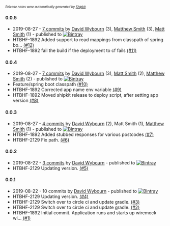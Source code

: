 <sup><sup>*Release notes were automatically generated by [Shipkit](http://shipkit.org/)*</sup></sup>

#### 0.0.5
 - 2019-08-27 - [7 commits](https://github.com/DepartmentOfHealth-htbhf/htbhf-os-places-stub/compare/v0.0.4...v0.0.5) by [David Wybourn](https://github.com/dwybourn) (3), [Matthew Smith](https://github.com/YetAnotherMatt) (3), [Matt Smith](https://github.com/YetAnotherMatt) (1) - published to [![Bintray](https://img.shields.io/badge/Bintray-0.0.5-green.svg)](https://bintray.com/departmentofhealth-htbhf/maven/htbhf-os-places-stub/0.0.5)
 - HTBHF-1892 Added support to read mappings from classpath of spring bo… [(#12)](https://github.com/DepartmentOfHealth-htbhf/htbhf-os-places-stub/pull/12)
 - HTBHF-1892 fail the build if the deployment to cf fails [(#11)](https://github.com/DepartmentOfHealth-htbhf/htbhf-os-places-stub/pull/11)

#### 0.0.4
 - 2019-08-27 - [7 commits](https://github.com/DepartmentOfHealth-htbhf/htbhf-os-places-stub/compare/v0.0.3...v0.0.4) by [David Wybourn](https://github.com/dwybourn) (3), [Matt Smith](https://github.com/YetAnotherMatt) (2), [Matthew Smith](https://github.com/YetAnotherMatt) (2) - published to [![Bintray](https://img.shields.io/badge/Bintray-0.0.4-green.svg)](https://bintray.com/departmentofhealth-htbhf/maven/htbhf-os-places-stub/0.0.4)
 - Feature/spring boot classpath [(#10)](https://github.com/DepartmentOfHealth-htbhf/htbhf-os-places-stub/pull/10)
 - HTBHF-1892 Corrected app name env variable [(#9)](https://github.com/DepartmentOfHealth-htbhf/htbhf-os-places-stub/pull/9)
 - HTBHF-1892 Moved shipkit release to deploy script, after setting app version [(#8)](https://github.com/DepartmentOfHealth-htbhf/htbhf-os-places-stub/pull/8)

#### 0.0.3
 - 2019-08-27 - [4 commits](https://github.com/DepartmentOfHealth-htbhf/htbhf-os-places-stub/compare/v0.0.2...v0.0.3) by [David Wybourn](https://github.com/dwybourn) (2), Matt Smith (1), [Matthew Smith](https://github.com/YetAnotherMatt) (1) - published to [![Bintray](https://img.shields.io/badge/Bintray-0.0.3-green.svg)](https://bintray.com/departmentofhealth-htbhf/maven/htbhf-os-places-stub/0.0.3)
 - HTBHF-1892 Added stubbed responses for various postcodes [(#7)](https://github.com/DepartmentOfHealth-htbhf/htbhf-os-places-stub/pull/7)
 - HTBHF-2129 Fix path. [(#6)](https://github.com/DepartmentOfHealth-htbhf/htbhf-os-places-stub/pull/6)

#### 0.0.2
 - 2019-08-22 - [3 commits](https://github.com/DepartmentOfHealth-htbhf/htbhf-os-places-stub/compare/v0.0.1...v0.0.2) by [David Wybourn](https://github.com/dwybourn) - published to [![Bintray](https://img.shields.io/badge/Bintray-0.0.2-green.svg)](https://bintray.com/departmentofhealth-htbhf/maven/htbhf-os-places-stub/0.0.2)
 - HTBHF-2129 Updating version. [(#5)](https://github.com/DepartmentOfHealth-htbhf/htbhf-os-places-stub/pull/5)

#### 0.0.1
 - 2019-08-22 - 10 commits by [David Wybourn](https://github.com/dwybourn) - published to [![Bintray](https://img.shields.io/badge/Bintray-0.0.1-green.svg)](https://bintray.com/departmentofhealth-htbhf/maven/htbhf-os-places-stub/0.0.1)
 - HTBHF-2129 Updating version. [(#4)](https://github.com/DepartmentOfHealth-htbhf/htbhf-os-places-stub/pull/4)
 - HTBHF-2129 Switch over to circle ci and update gradle. [(#3)](https://github.com/DepartmentOfHealth-htbhf/htbhf-os-places-stub/pull/3)
 - HTBHF-2129 Switch over to circle ci and update gradle. [(#2)](https://github.com/DepartmentOfHealth-htbhf/htbhf-os-places-stub/pull/2)
 - HTBHF-1892 Initial commit. Application runs and starts up wiremock wi… [(#1)](https://github.com/DepartmentOfHealth-htbhf/htbhf-os-places-stub/pull/1)

